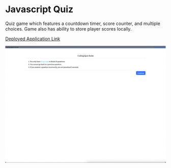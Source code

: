 # Javascript Quiz 

Quiz game which features a countdown timer, score counter, and multiple choices. Game also has ability to store player scores locally.

[Deployed Application Link](https://parinthalangdee.github.io/04-JavascriptQuiz/)

![Module-4-Challenge Screenshot](assets/images/Module-4-Challenge%20Screenshot.png)